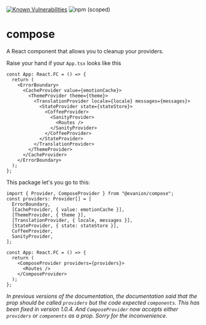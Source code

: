 [![Known Vulnerabilities](https://snyk.io/test/github/Evanion/compose/badge.svg)](https://snyk.io/test/github/Evanion/compose)
![npm (scoped)](https://img.shields.io/npm/v/@evanion/compose)

# compose

A React component that allows you to cleanup your providers.

Raise your hand if your `App.tsx` looks like this

```tsx
const App: React.FC = () => {
  return (
    <ErrorBoundary>
      <CacheProvider value={emotionCache}>
        <ThemeProvider theme={theme}>
          <TranslationProvider locale={locale} messages={messages}>
            <StateProvider state={stateStore}>
              <CoffeeProvider>
                <SanityProvider>
                  <Routes />
                </SanityProvider>
              </CoffeeProvider>
            </StateProvider>
          </TranslationProvider>
        </ThemeProvider>
      </CacheProvider>
    </ErrorBoundary>
  );
};
```

This package let's you go to this:

```tsx
import { Provider, ComposeProvider } from "@evanion/compose";
const providers: Provider[] = [
  ErrorBoundary,
  [CacheProvider, { value: emotionCache }],
  [ThemeProvider, { theme }],
  [TranslationProvider, { locale, messages }],
  [StateProvider, { state: stateStore }],
  CoffeeProvider,
  SanityProvider,
];

const App: React.FC = () => {
  return (
    <ComposeProvider providers={providers}>
      <Routes />
    </ComposeProvider>
  );
};
```

_In previous versions of the documentation, the documentation said that the prop should be called `providers` but the code expected `components`. This has been fixed in version 1.0.4. And `ComposeProvider` now accepts either `providers` or `components` as a prop. Sorry for the inconvenience._
